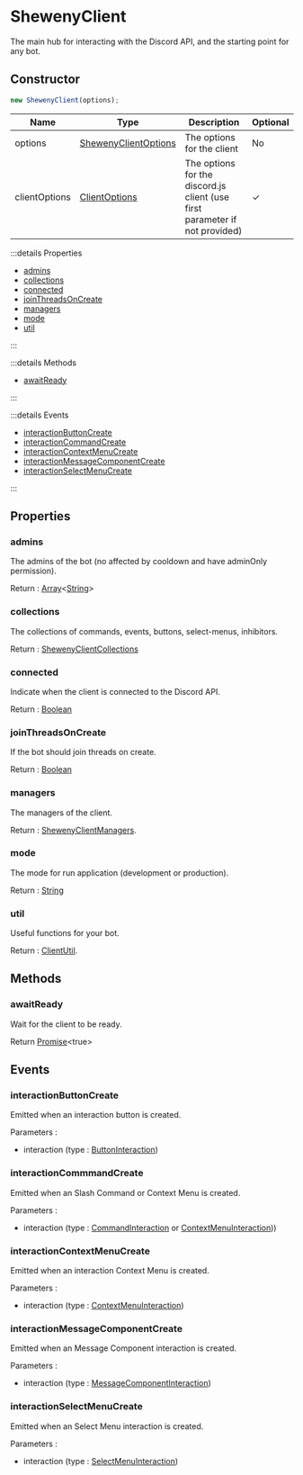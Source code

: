 # ShewenyClient

The main hub for interacting with the Discord API, and the starting point for any bot.

## Constructor

```js
new ShewenyClient(options);
```

| Name          | Type                                                                             | Description                                                                 | Optional |
| ------------- | -------------------------------------------------------------------------------- | --------------------------------------------------------------------------- | -------- |
| options       | [ShewenyClientOptions](../typedef/ShewenyClientOptions.md)                       | The options for the client                                                  | No       |
| clientOptions | [ClientOptions](https://discord.js.org/#/docs/main/stable/typedef/ClientOptions) | The options for the discord.js client (use first parameter if not provided) | ✓        |

:::details Properties

- [admins](#admins)
- [collections](#collections)
- [connected](#connected)
- [joinThreadsOnCreate](#jointhreadsoncreate)
- [managers](#managers)
- [mode](#mode)
- [util](#util)

:::

:::details Methods

- [awaitReady](#awaitready)

:::

:::details Events

- [interactionButtonCreate](#interactionbuttoncreate)
- [interactionCommandCreate](#interactioncommandcreate)
- [interactionContextMenuCreate](#interactioncontextmenucreate)
- [interactionMessageComponentCreate](#interactionmessagecomponentcreate)
- [interactionSelectMenuCreate](#interactionselectmenucreate)

:::

## Properties

### admins

The admins of the bot (no affected by cooldown and have adminOnly permission).

Return : [Array](https://developer.mozilla.org/docs/Web/JavaScript/Reference/Global_Objects/Array)<[String](https://developer.mozilla.org/docs/Web/JavaScript/Reference/Global_Objects/String)>

### collections

The collections of commands, events, buttons, select-menus, inhibitors.

Return : [ShewenyClientCollections](../typedef/ShewenyClientCollections.md)

### connected

Indicate when the client is connected to the Discord API.

Return : [Boolean](https://developer.mozilla.org/en-US/docs/Web/JavaScript/Reference/Global_Objects/Boolean)

### joinThreadsOnCreate

If the bot should join threads on create.

Return : [Boolean](https://developer.mozilla.org/docs/Web/JavaScript/Reference/Global_Objects/Boolean)

### managers

The managers of the client.

Return : [ShewenyClientManagers](../typedef/ShewenyClientManagers.md).

### mode

The mode for run application (development or production).

Return : [String](https://developer.mozilla.org/docs/Web/JavaScript/Reference/Global_Objects/String)

### util

Useful functions for your bot.

Return : [ClientUtil](../client/ClientUtil.md).

## Methods

### awaitReady

Wait for the client to be ready.

Return [Promise](https://developer.mozilla.org/en-US/docs/Web/JavaScript/Reference/Global_Objects/Promise)\<true>

## Events

### interactionButtonCreate

Emitted when an interaction button is created.

Parameters :

- interaction (type : [ButtonInteraction](https://discord.js.org/#/docs/main/stable/class/ButtonInteraction))

### interactionCommmandCreate

Emitted when an Slash Command or Context Menu is created.

Parameters :

- interaction (type : [CommandInteraction](https://discord.js.org/#/docs/main/stable/class/CommandInteraction) or [ContextMenuInteraction](https://discord.js.org/#/docs/main/stable/class/ContextMenuInteraction)))

### interactionContextMenuCreate

Emitted when an interaction Context Menu is created.

Parameters :

- interaction (type : [ContextMenuInteraction](https://discord.js.org/#/docs/main/stable/class/ContextMenuInteraction))

### interactionMessageComponentCreate

Emitted when an Message Component interaction is created.

Parameters :

- interaction (type : [MessageComponentInteraction](https://discord.js.org/#/docs/main/stable/class/MessageComponentInteraction))

### interactionSelectMenuCreate

Emitted when an Select Menu interaction is created.

Parameters :

- interaction (type : [SelectMenuInteraction](https://discord.js.org/#/docs/main/stable/class/SelectMenuInteraction))
